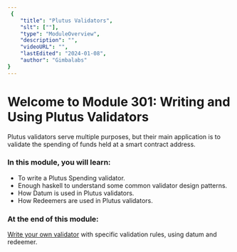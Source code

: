 ```yaml
---
 {
	"title": "Plutus Validators",
	"slt": [""],
	"type": "ModuleOverview",
	"description": "",
	"videoURL": "",
	"lastEdited": "2024-01-08",
	"author": "Gimbalabs"
}
---
```


# Welcome to Module 301: Writing and Using Plutus Validators

Plutus validators serve multiple purposes, but their main application is to validate the spending of funds held at a smart contract address.

### In this module, you will learn:
- To write a Plutus Spending validator.
- Enough haskell to understand some common validator design patterns.
- How Datum is used in Plutus validators.
- How Redeemers are used in Plutus validators.

### At the end of this module:
[Write your own validator](/modules/301/assignment301) with specific validation rules, using datum and redeemer.
